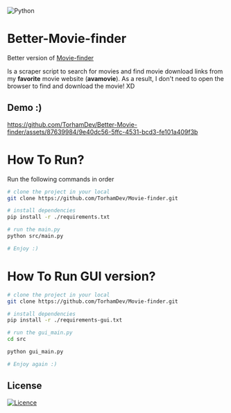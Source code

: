 ![Python](https://img.shields.io/badge/python-3670A0?style=for-the-badge&logo=python&logoColor=ffdd54)

# Better-Movie-finder
Better version of [Movie-finder](https://github.com/TorhamDev/Movie-finder/)


Is a scraper script to search for movies and find movie download links from my **favorite** movie website (**avamovie**). As a result, I don't need to open the browser to find and download the movie! XD

## Demo :)
https://github.com/TorhamDev/Better-Movie-finder/assets/87639984/9e40dc56-5ffc-4531-bcd3-fe101a409f3b




# How To Run?
Run the following commands in order
```bash
# clone the project in your local
git clone https://github.com/TorhamDev/Movie-finder.git

# install dependencies
pip install -r ./requirements.txt

# run the main.py 
python src/main.py

# Enjoy :)
```
# How To Run GUI version?
```bash
# clone the project in your local
git clone https://github.com/TorhamDev/Movie-finder.git

# install dependencies
pip install -r ./requirements-gui.txt

# run the gui_main.py
cd src

python gui_main.py

# Enjoy again :)
```
## License

[![Licence](https://img.shields.io/github/license/Ileriayo/markdown-badges?style=for-the-badge)](./LICENSE)
